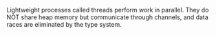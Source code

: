 

Lightweight processes called threads perform work in parallel. They do NOT share
heap memory but communicate through channels, and data races are eliminated by
the type system.
